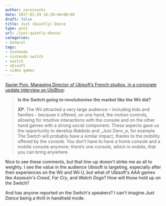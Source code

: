 ```yaml
---
author: zerocounts
date: 2017-01-29 16:39:44+00:00
draft: false
title: Just (Quietly) Dance
type: post
url: /just-quietly-dance/
categories:
- General
tags:
- nintendo
- nintendo switch
- switch
- ubisoft
- video games
---
```


[Xavier Poix, Managing Director of Ubisoft’s French studios, in a corporate update interview on UbiBlog](http://blog.ubi.com/en-GB/french-studios-md-xavier-poix-talks-switch/):

> **Is the Switch going to revolutionise the market like the Wii did?**
>
> **XP**: The Wii attracted a very large audience – including kids and families – because it offered, on one hand, the motion controls, allowing for intuitive interactions with the console and on the other hand games with a strong social component. These aspects gave us the opportunity to develop _Rabbids_ and _Just Danc_e, for example. The Switch will probably have a similar impact, thanks to the mobility offered by the console. You don’t have to have a home console and a mobile console anymore; there’s one console, which is mobile, that you can bring anywhere.

Nice to see these comments, but that line-up doesn't strike me as all to weighty. I see the value in the audience Ubisoft is targeting, especially after their experiences on the Wii and Wii U, but what of Ubisoft's AAA games like _Assassin's Creed_, _Far Cry_, and _Watch Dogs_? How will those hold up on the Switch?

And has anyone reported on the Switch's speakers? I can't imagine _Just Dance_ being a thrill in handheld mode.
